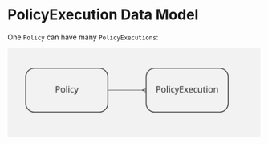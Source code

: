 # PolicyExecution Data Model

One `Policy` can have many `PolicyExecutions`:

![](<../../.gitbook/assets/Screen Shot 2022-08-02 at 4.25.43 PM.png>)
